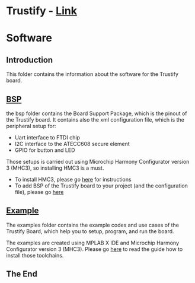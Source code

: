 **Trustify** - [Link](https://)
====================================================

# Software

## Introduction
This folder contains the information about the software for the Trustify board.

 ## [BSP](https://github.com/jpiwek/trustify/tree/master/software/bsp)

 the bsp folder contains the Board Support Package, which is the pinout of the Trustify board. It contains also the xml configuration file, which is the peripheral setup for:

* Uart interface to FTDI chip
* I2C interface to the ATECC608 secure element
* GPIO for button and LED

Those setups is carried out using Microchip Harmony Configurator version 3 (MHC3), so installing HMC3 is a must.

* To install HMC3, please go [here]() for instructions
* To add BSP of the Trustify board to your project (and the configuration file), please go [here](https://github.com/jpiwek/trustify/blob/master/software/bsp/README.md) 

 ## [Example](https://github.com/jpiwek/trustify/tree/master/software/examples)

 The examples folder contains the example codes and use cases of the Trustify Board, which help you to setup, program, and run the board.

 The examples are created using MPLAB X IDE and Microchip Harmony Configurator version 3 (MHC3). Please go [here]() to read the guide how to install those toolchains.

## The End